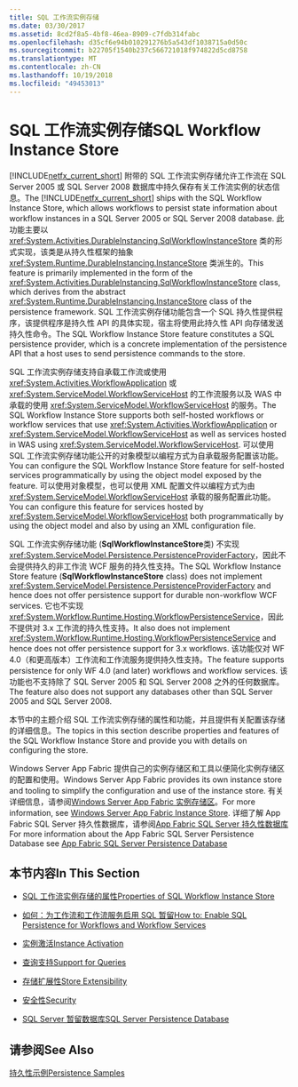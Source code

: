 ```yaml
---
title: SQL 工作流实例存储
ms.date: 03/30/2017
ms.assetid: 8cd2f8a5-4bf8-46ea-8909-c7fdb314fabc
ms.openlocfilehash: d35cf6e94b010291276b5a543df1038715a0d50c
ms.sourcegitcommit: b22705f1540b237c566721018f974822d5cd8758
ms.translationtype: MT
ms.contentlocale: zh-CN
ms.lasthandoff: 10/19/2018
ms.locfileid: "49453013"
---
```

# <a name="sql-workflow-instance-store"></a><span data-ttu-id="6773d-102">SQL 工作流实例存储</span><span class="sxs-lookup"><span data-stu-id="6773d-102">SQL Workflow Instance Store</span></span>
<span data-ttu-id="6773d-103">[!INCLUDE[netfx_current_short](../../../includes/netfx-current-short-md.md)] 附带的 SQL 工作流实例存储允许工作流在 SQL Server 2005 或 SQL Server 2008 数据库中持久保存有关工作流实例的状态信息。</span><span class="sxs-lookup"><span data-stu-id="6773d-103">The [!INCLUDE[netfx_current_short](../../../includes/netfx-current-short-md.md)] ships with the SQL Workflow Instance Store, which allows workflows to persist state information about workflow instances in a SQL Server 2005 or SQL Server 2008 database.</span></span> <span data-ttu-id="6773d-104">此功能主要以 <xref:System.Activities.DurableInstancing.SqlWorkflowInstanceStore> 类的形式实现，该类是从持久性框架的抽象 <xref:System.Runtime.DurableInstancing.InstanceStore> 类派生的。</span><span class="sxs-lookup"><span data-stu-id="6773d-104">This feature is primarily implemented in the form of the <xref:System.Activities.DurableInstancing.SqlWorkflowInstanceStore> class, which derives from the abstract <xref:System.Runtime.DurableInstancing.InstanceStore> class of the persistence framework.</span></span> <span data-ttu-id="6773d-105">SQL 工作流实例存储功能包含一个 SQL 持久性提供程序，该提供程序是持久性 API 的具体实现，宿主将使用此持久性 API 向存储发送持久性命令。</span><span class="sxs-lookup"><span data-stu-id="6773d-105">The SQL Workflow Instance Store feature constitutes a SQL persistence provider, which is a concrete implementation of the persistence API that a host uses to send persistence commands to the store.</span></span>  
  
 <span data-ttu-id="6773d-106">SQL 工作流实例存储支持自承载工作流或使用 <xref:System.Activities.WorkflowApplication> 或 <xref:System.ServiceModel.WorkflowServiceHost> 的工作流服务以及 WAS 中承载的使用 <xref:System.ServiceModel.WorkflowServiceHost> 的服务。</span><span class="sxs-lookup"><span data-stu-id="6773d-106">The SQL Workflow Instance Store supports both self-hosted workflows or workflow services that use <xref:System.Activities.WorkflowApplication> or <xref:System.ServiceModel.WorkflowServiceHost> as well as services hosted in WAS using <xref:System.ServiceModel.WorkflowServiceHost>.</span></span> <span data-ttu-id="6773d-107">可以使用 SQL 工作流实例存储功能公开的对象模型以编程方式为自承载服务配置该功能。</span><span class="sxs-lookup"><span data-stu-id="6773d-107">You can configure the SQL Workflow Instance Store feature for self-hosted services programmatically by using the object model exposed by the feature.</span></span> <span data-ttu-id="6773d-108">可以使用对象模型，也可以使用 XML 配置文件以编程方式为由 <xref:System.ServiceModel.WorkflowServiceHost> 承载的服务配置此功能。</span><span class="sxs-lookup"><span data-stu-id="6773d-108">You can configure this feature for services hosted by <xref:System.ServiceModel.WorkflowServiceHost> both programmatically by using the object model and also by using an XML configuration file.</span></span>  
  
 <span data-ttu-id="6773d-109">SQL 工作流实例存储功能 (**SqlWorkflowInstanceStore**类) 不实现<xref:System.ServiceModel.Persistence.PersistenceProviderFactory>，因此不会提供持久的非工作流 WCF 服务的持久性支持。</span><span class="sxs-lookup"><span data-stu-id="6773d-109">The SQL Workflow Instance Store feature (**SqlWorkflowInstanceStore** class) does not implement <xref:System.ServiceModel.Persistence.PersistenceProviderFactory> and hence does not offer persistence support for durable non-workflow WCF services.</span></span> <span data-ttu-id="6773d-110">它也不实现 <xref:System.Workflow.Runtime.Hosting.WorkflowPersistenceService>，因此不提供对 3.x 工作流的持久性支持。</span><span class="sxs-lookup"><span data-stu-id="6773d-110">It also does not implement <xref:System.Workflow.Runtime.Hosting.WorkflowPersistenceService> and hence does not offer persistence support for 3.x workflows.</span></span> <span data-ttu-id="6773d-111">该功能仅对 WF 4.0（和更高版本）工作流和工作流服务提供持久性支持。</span><span class="sxs-lookup"><span data-stu-id="6773d-111">The feature supports persistence for only WF 4.0 (and later) workflows and workflow services.</span></span> <span data-ttu-id="6773d-112">该功能也不支持除了 SQL Server 2005 和 SQL Server 2008 之外的任何数据库。</span><span class="sxs-lookup"><span data-stu-id="6773d-112">The feature also does not support any databases other than SQL Server 2005 and SQL Server 2008.</span></span>  
  
 <span data-ttu-id="6773d-113">本节中的主题介绍 SQL 工作流实例存储的属性和功能，并且提供有关配置该存储的详细信息。</span><span class="sxs-lookup"><span data-stu-id="6773d-113">The topics in this section describe properties and features of the SQL Workflow Instance Store and provide you with details on configuring the store.</span></span>  
  
 <span data-ttu-id="6773d-114">Windows Server App Fabric 提供自己的实例存储区和工具以便简化实例存储区的配置和使用。</span><span class="sxs-lookup"><span data-stu-id="6773d-114">Windows Server App Fabric provides its own instance store and tooling to simplify the configuration and use of the instance store.</span></span> <span data-ttu-id="6773d-115">有关详细信息，请参阅[Windows Server App Fabric 实例存储区](https://go.microsoft.com/fwlink/?LinkId=201201)。</span><span class="sxs-lookup"><span data-stu-id="6773d-115">For more information, see [Windows Server App Fabric Instance Store](https://go.microsoft.com/fwlink/?LinkId=201201).</span></span> <span data-ttu-id="6773d-116">详细了解 App Fabric SQL Server 持久性数据库，请参阅[App Fabric SQL Server 持久性数据库](https://go.microsoft.com/fwlink/?LinkId=201202)</span><span class="sxs-lookup"><span data-stu-id="6773d-116">For more information about the App Fabric SQL Server Persistence Database see [App Fabric SQL Server Persistence Database](https://go.microsoft.com/fwlink/?LinkId=201202)</span></span>  
  
## <a name="in-this-section"></a><span data-ttu-id="6773d-117">本节内容</span><span class="sxs-lookup"><span data-stu-id="6773d-117">In This Section</span></span>  
  
-   [<span data-ttu-id="6773d-118">SQL 工作流实例存储的属性</span><span class="sxs-lookup"><span data-stu-id="6773d-118">Properties of SQL Workflow Instance Store</span></span>](../../../docs/framework/windows-workflow-foundation/properties-of-sql-workflow-instance-store.md)  
  
-   [<span data-ttu-id="6773d-119">如何：为工作流和工作流服务启用 SQL 暂留</span><span class="sxs-lookup"><span data-stu-id="6773d-119">How to: Enable SQL Persistence for Workflows and Workflow Services</span></span>](../../../docs/framework/windows-workflow-foundation/how-to-enable-sql-persistence-for-workflows-and-workflow-services.md)  
  
-   [<span data-ttu-id="6773d-120">实例激活</span><span class="sxs-lookup"><span data-stu-id="6773d-120">Instance Activation</span></span>](../../../docs/framework/windows-workflow-foundation/instance-activation.md)  
  
-   [<span data-ttu-id="6773d-121">查询支持</span><span class="sxs-lookup"><span data-stu-id="6773d-121">Support for Queries</span></span>](../../../docs/framework/windows-workflow-foundation/support-for-queries.md)  
  
-   [<span data-ttu-id="6773d-122">存储扩展性</span><span class="sxs-lookup"><span data-stu-id="6773d-122">Store Extensibility</span></span>](../../../docs/framework/windows-workflow-foundation/store-extensibility.md)  
  
-   [<span data-ttu-id="6773d-123">安全性</span><span class="sxs-lookup"><span data-stu-id="6773d-123">Security</span></span>](../../../docs/framework/windows-workflow-foundation/security.md)  
  
-   [<span data-ttu-id="6773d-124">SQL Server 暂留数据库</span><span class="sxs-lookup"><span data-stu-id="6773d-124">SQL Server Persistence Database</span></span>](../../../docs/framework/windows-workflow-foundation/sql-server-persistence-database.md)  
  
## <a name="see-also"></a><span data-ttu-id="6773d-125">请参阅</span><span class="sxs-lookup"><span data-stu-id="6773d-125">See Also</span></span>  
 [<span data-ttu-id="6773d-126">持久性示例</span><span class="sxs-lookup"><span data-stu-id="6773d-126">Persistence Samples</span></span>](https://go.microsoft.com/fwlink/?LinkID=177735)
